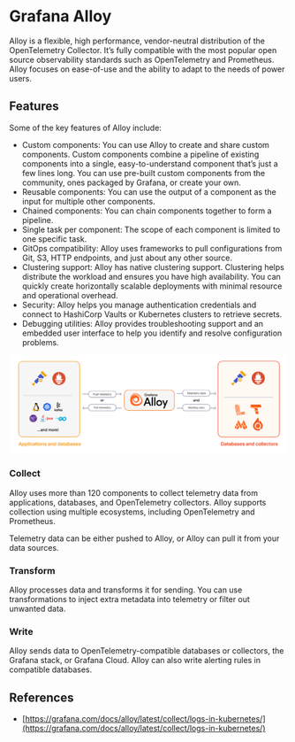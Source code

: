 # Grafana Alloy

Alloy is a flexible, high performance, vendor-neutral distribution of the OpenTelemetry Collector. It’s fully compatible with the most popular open source observability standards such as OpenTelemetry and Prometheus. Alloy focuses on ease-of-use and the ability to adapt to the needs of power users.

## Features

Some of the key features of Alloy include:

- Custom components: You can use Alloy to create and share custom components. Custom components combine a pipeline of existing components into a single, easy-to-understand component that’s just a few lines long. You can use pre-built custom components from the community, ones packaged by Grafana, or create your own.
- Reusable components: You can use the output of a component as the input for multiple other components.
- Chained components: You can chain components together to form a pipeline.
- Single task per component: The scope of each component is limited to one specific task.
- GitOps compatibility: Alloy uses frameworks to pull configurations from Git, S3, HTTP endpoints, and just about any other source.
- Clustering support: Alloy has native clustering support. Clustering helps distribute the workload and ensures you have high availability. You can quickly create horizontally scalable deployments with minimal resource and operational overhead.
- Security: Alloy helps you manage authentication credentials and connect to HashiCorp Vaults or Kubernetes clusters to retrieve secrets.
- Debugging utilities: Alloy provides troubleshooting support and an embedded user interface to help you identify and resolve configuration problems.

<div align="center">
    <img src="docs/logging/images/flow-diagram-small-alloy.png" width="600" />
</div>

### Collect

Alloy uses more than 120 components to collect telemetry data from applications, databases, and OpenTelemetry collectors. Alloy supports collection using multiple ecosystems, including OpenTelemetry and Prometheus.

Telemetry data can be either pushed to Alloy, or Alloy can pull it from your data sources.

### Transform

Alloy processes data and transforms it for sending. You can use transformations to inject extra metadata into telemetry or filter out unwanted data.

### Write

Alloy sends data to OpenTelemetry-compatible databases or collectors, the Grafana stack, or Grafana Cloud. Alloy can also write alerting rules in compatible databases.

## References

- [https://grafana.com/docs/alloy/latest/collect/logs-in-kubernetes/](https://grafana.com/docs/alloy/latest/collect/logs-in-kubernetes/)
